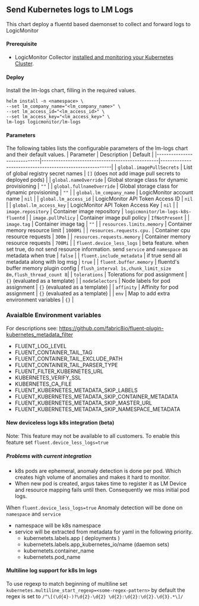## Send Kubernetes logs to LM Logs

This chart deploy a fluentd based daemonset to collect and forward logs to LogicMonitor
#### Prerequisite
- LogicMonitor Collector [installed and monitoring your Kubernetes Cluster](https://www.logicmonitor.com/support/monitoring/containers/kubernetes/adding-your-kubernetes-cluster-into-monitoring). 

#### Deploy

Install the lm-logs chart, filling in the required values.

``` console
helm install -n <namespace> \
--set lm_company_name="<lm_company_name>" \
--set lm_access_id="<lm_access_id>" \
--set lm_access_key="<lm_access_key>" \
lm-logs logicmonitor/lm-logs
```

#### Parameters
The following tables lists the configurable parameters of the lm-logs chart and their default values.
| Parameter                   | Description                                     | Default                                                 |
|-----------------------------|-------------------------------------------------|---------------------------------------------------------|
| `global.imagePullSecrets`   | List of global registry secret names            | `[]` (does not add image pull secrets to deployed pods) |
| `global.nameOverride`       | Global storage class for dynamic provisioning   | `""`                                                    |
| `global.fullnameOverride`   | Global storage class for dynamic provisioning   | `""`                                                    |
| `global.lm_company_name`    | LogicMonitor account name                       | `nil`                                                   |
| `global.lm_access_id`       | LogicMonitor API Token Access ID                | `nil`                                                   |
| `global.lm_access_key`      | LogicMonitor API Token Access Key               | `nil`                                                   |
| `image.repository`          | Container image repository                      | `logicmonitor/lm-logs-k8s-fluentd`                      |
| `image.pullPolicy`          | Container image pull policy                     | `IfNotPresent`                                          |
| `image.tag`                 | Container image tag                             | `""`                                                    |
| `resources.limits.memory`   | Container memory resource limit                 | `1000Mi`                                                |
| `resources.requests.cpu.`   | Container cpu resource requests                 | `300m`                                                  |
| `resources.requests.memory` | Container memory resource requests              | `700Mi`                                                 |
| `fluent.device_less_logs`   | beta feature. when set true, do not send resource information. send `service` and `namespace` as metadata when true  | `false`                                                 |
| `fluent.include_metadata`   | if true send all metadata along with log msg    | `true`                                                  |
| `fluent.buffer.memory`      | fluentd's buffer memory plugin config           | `flush_interval 1s,chunk_limit_size 8m,flush_thread_count 8`|
| `tolerations`               | Tolerations for pod assignment	                | `{}`  (evaluated as a template)                         |
| `nodeSelectors`             | Node labels for pod assignment		            | `{}`  (evaluated as a template)                         |
| `affinity`                  | Affinity for pod assignment		                | `{}`  (evaluated as a template)                         |
| `env`                       | Map to add extra environment variables	        | `{}`                                                    |

### Avaialble Environment variables
For descriptions see: https://github.com/fabric8io/fluent-plugin-kubernetes_metadata_filter

* FLUENT_LOG_LEVEL
* FLUENT_CONTAINER_TAIL_TAG 
* FLUENT_CONTAINER_TAIL_EXCLUDE_PATH
* FLUENT_CONTAINER_TAIL_PARSER_TYPE
* FLUENT_FILTER_KUBERNETES_URL
* KUBERNETES_VERIFY_SSL
* KUBERNETES_CA_FILE
* FLUENT_KUBERNETES_METADATA_SKIP_LABELS
* FLUENT_KUBERNETES_METADATA_SKIP_CONTAINER_METADATA
* FLUENT_KUBERNETES_METADATA_SKIP_MASTER_URL
* FLUENT_KUBERNETES_METADATA_SKIP_NAMESPACE_METADATA

#### New deviceless logs k8s integration (beta)
Note: This feature may not be available to all customers.
To enable this feature set `fluent.device_less_logs=true`
##### Problems with current integration
- k8s pods are ephemeral, anomaly detection is done per pod. Which creates high volume of anomalies and makes it hard to monitor.
- When new pod is created, argus takes time to register it as LM Device and resource mapping fails until then. Consequently we miss initial pod logs.

When `fluent.device_less_logs=true` 
Anomaly detection will be done on `namespace` and `service`
- namespace will be k8s namespace
- service will be extracted from metadata for yaml in the following priority.
    - kubernetets.labels.app ( deployments )
    - kubernetets.labels.app_kubernetes_io/name (daemon sets)
    - kubernetets.container_name
    - kubernetets.pod_name

#### Multiline log support for k8s lm logs
To use regexp to match beginning of multiline set `kubernetes.multiline_start_regexp=<some-regex-pattern>`
by default the regex is set to `/^\[(\d{4}-)?\d{2}-\d{2} \d{2}:\d{2}:\d{2}.\d{3}.*\]/`
